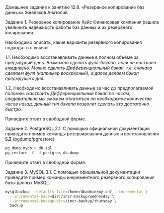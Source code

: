 Домашнее задание к занятию 12.8. «Резервное копирование баз данных» Жевлаков Анатолий

Задание 1. Резервное копирование
Кейс
Финансовая компания решила увеличить надёжность работы баз данных и их резервного копирования.

Необходимо описать, какие варианты резервного копирования подходят в случаях:

1.1. Необходимо восстанавливать данные в полном объёме за предыдущий день. 
_Возможно сделать фулл-бэкапп, если он настроен ежедневно. 
Можно сделать Дифференциальный бэкап, т.е. сначала сделаем фулл (например воскресный), а далее делаем бэкап предыдущего дня._ 

1.2. Необходимо восстанавливать данные за час до предполагаемой поломки.
_Настроить Дифференциальный бэкап по часам, следовательно мы сможем откатиться на необходимое количество часов назад, данный тип бэкапа позволит сделать это достаточно быстро._

Приведите ответ в свободной форме.

Задание 2. PostgreSQL
2.1. С помощью официальной документации приведите пример команды резервирования данных и восстановления БД (pgdump/pgrestore).

```bash
pg_dump mydb > db.sql
pg_restore -C -d postgres db.dump
```

Приведите ответ в свободной форме.

Задание 3. MySQL
3.1. С помощью официальной документации приведите пример команды инкрементного резервного копирования базы данных MySQL.

```bash
mysqlbackup --defaults-file=/home/dbadmin/my.cnf --incremental \
  --incremental-base=dir:/incr-backup/wednesday \
  --incremental-backup-dir=/incr-backup/thursday \
  backup
```
